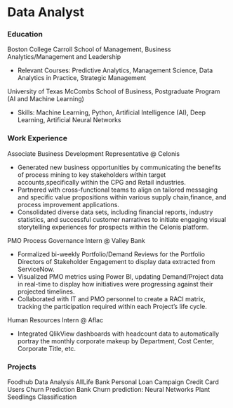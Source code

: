 # Data Analyst

### Education
Boston College Carroll School of Management, Business Analytics/Management and Leadership
- Relevant Courses: Predictive Analytics, Management Science, Data Analytics in Practice, Strategic Management

University of Texas McCombs School of Business, Postgraduate Program (AI and Machine Learning)
- Skills: Machine Learning, Python, Artificial Intelligence (AI), Deep Learning, Artificial Neural Networks

### Work Experience
Associate Business Development Representative @ Celonis
- Generated new business opportunities by communicating the benefits of process mining to key stakeholders within target accounts,specifically within the CPG and Retail industries.
- Partnered with cross-functional teams to align on tailored messaging and specific value propositions within various supply chain,finance, and process improvement applications.
- Consolidated diverse data sets, including financial reports, industry statistics, and successful customer narratives to initiate engaging visual storytelling experiences for prospects within the Celonis platform.

PMO Process Governance Intern @ Valley Bank
- Formalized bi-weekly Portfolio/Demand Reviews for the Portfolio Directors of Stakeholder Engagement to display data extracted from ServiceNow.
- Visualized PMO metrics using Power BI, updating Demand/Project data in real-time to display how initiatives were progressing against their projected timelines.
- Collaborated with IT and PMO personnel to create a RACI matrix, tracking the participation required within each Project’s life cycle.

Human Resources Intern @ Aflac
- Integrated QlikView dashboards with headcount data to automatically portray the monthly corporate makeup by Department, Cost Center, Corporate Title, etc.

### Projects
Foodhub Data Analysis
AllLife Bank Personal Loan Campaign
Credit Card Users Churn Prediction
Bank Churn prediction: Neural Networks
Plant Seedlings Classification
